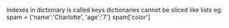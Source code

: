Indexes in dictionary is called keys
dictionaries cannot be sliced like lists eg: spam = {'name':'Charlotte', 'age':'7'}
spam['color']
